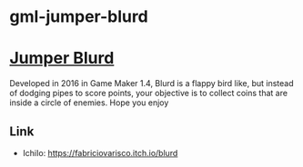 # gml-jumper-blurd

# [Jumper Blurd](https://github.com/fabriciovo/GML-Blurd)
Developed in 2016 in Game Maker 1.4, Blurd is a flappy bird like, but instead of dodging pipes to score points, your objective is to collect coins that are inside a circle of enemies. Hope you enjoy 

## Link
* IchiIo: https://fabriciovarisco.itch.io/blurd
